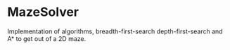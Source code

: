 # MazeSolver
Implementation of algorithms, breadth-first-search depth-first-search and A* to get out of a 2D maze.
